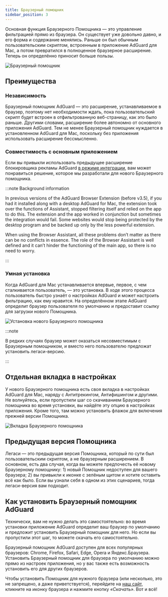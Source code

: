 ```yaml
---
title: Браузерный помощник
sidebar_position: 3
---
```


Основная функция Браузерного Помощника — это управление фильтрацией прямо из браузера. Он существует уже довольно давно, и его форма и содержание менялись. Раньше он был обычным пользовательским скриптом, встроенным в приложение AdGuard для Mac, а потом превратился в полноценное браузерное расширение. Теперь он определённо приносит больше пользы.

![Браузерный помощник](https://cdn.adtidy.org/content/kb/ad_blocker/mac/assistantmac.jpg)

## Преимущества
### Независимость
Браузерный помощник AdGuard — это расширение, устанавливаемое в браузер, поэтому нет необходимости ждать, пока пользовательский скрипт будет встроен в отфильтрованную веб-страницу, как это было раньше. Другими словами, расширение более автономно от основного приложения AdGuard. Тем не менее Браузерный помощник нуждается в установленном AdGuard для Mac, поскольку без приложения использовать расширение бессмысленно.

### Совместимость с основным приложением
Если вы привыкли использовать предыдущее расширение блокировщика рекламы AdGuard [в режиме интеграции](/adguard-browser-extension/integration-mode), вам может понравиться решение, которое мы разработали для нового Браузерного помощника.

:::note Background information

In previous versions of the AdGuard Browser Extension (before v3.5), if you had it installed along with a desktop AdGuard for Mac, the extension took over the functions of Assistant, stopped filtering itself and relied on the app to do this. The extension and the app worked in conjunction but sometimes the integration would fail. Some websites would stop being protected by the desktop program and be backed up only by the less powerful extension.

When using the Browser Assistant, all these problems don’t matter as there can be no conflicts in essence. The role of the Browser Assistant is well defined and it can’t hinder the functioning of the main app, so there is no need to worry.

:::

### Умная установка
Когда AdGuard для Mac устанавливается впервые, первое, с чем сталкивается пользователь, — это установка. В ходе этого процесса пользователь быстро узнаёт о настройках AdGuard и может настроить фильтрацию, как ему нравится. На определённом этапе AdGuard определит браузер пользователя по умолчанию и предоставит ссылку для загрузки нового Помощника.

![Установка нового Браузерного помощника](https://cdn.adtidy.org/content/kb/ad_blocker/mac/assistant_onboarding_safari.jpg)

:::note

В редких случаях браузер может оказаться несовместимым с Браузерным помощником, и вместо него пользователю предложат установить легаси-версию.

:::

## Отдельная вкладка в настройках
У нового Браузерного помощника есть своя вкладка в настройках AdGuard для Mac, наряду с Антитрекингом, Антифишингом и другими. Не волнуйтесь, если пропустили шаг со скачиванием Браузерного помощника во время установки, вы найдёте эту опцию в настройках приложения. Кроме того, там можно установить флажок для включения прежней версии Помощника.

![Вкладка Браузерного помощника](https://cdn.adtidy.org/content/kb/ad_blocker/mac/assistant-separate-tab.png)

## Предыдущая версия Помощника
Легаси — это предыдущая версия Помощника, который по сути был пользовательским скриптом, а не браузерным расширением. В основном, есть два случая, когда вы можете предпочесть её новому Браузерному помощнику: 1) новый Помощник недоступен для вашего браузера; 2) вы привыкли к иконке с зелёным щитом и хотите оставить всё как было.  Если вы узнали себя в одном из этих сценариев, тогда легаси-версия вам подходит.

## Как установить Браузерный помощник AdGuard
Технически, вам не нужно делать это самостоятельно: во время установки приложение AdGuard определит ваш браузер по умолчанию и предложит установить Браузерный помощник для него. Но если вы пропустили этот шаг, то можете скачать его самостоятельно.

Браузерный помощник AdGuard доступен для всех популярных браузеров: Chrome, Firefox, Safari, Edge, Opera и Яндекс.Браузера. Установить Браузерный помощник для браузера по умолчанию можно прямо из настроек приложения, но у вас также есть возможность установить его для других браузеров.

Чтобы установить Помощник для нужного браузера (или несколько, это не запрещено, а даже приветствуется), перейдите на [наш сайт](https://adguard.com/ru/adguard-assistant/overview.html), кликните на иконку браузера и нажмите кнопку *«Скачать»*. Вот и всё!
